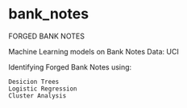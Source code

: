 # bank_notes
FORGED BANK NOTES

Machine Learning models on Bank Notes Data: UCI

Identifying Forged Bank Notes using:

    Desicion Trees
    Logistic Regression
    Cluster Analysis
